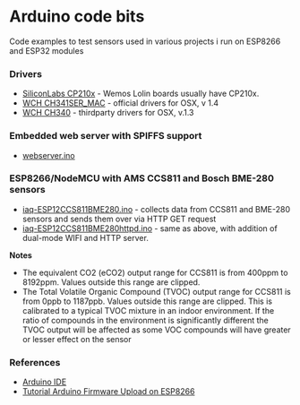 # Arduino code bits
Code examples to test sensors used in various projects i run on ESP8266 and ESP32 modules

### Drivers

- [SiliconLabs CP210x](https://www.silabs.com/products/development-tools/software/usb-to-uart-bridge-vcp-drivers) - Wemos Lolin boards usually have CP210x.
- [WCH CH341SER_MAC](http://www.wch.cn/download/CH341SER_MAC_ZIP.html) - official drivers for OSX, v 1.4
- [WCH CH340](https://github.com/MPParsley/ch340g-ch34g-ch34x-mac-os-x-driver) - thirdparty drivers for OSX, v.1.3

### Embedded web server with SPIFFS support
- [webserver.ino](https://github.com/skitsanos/arduino/blob/master/webserver/webserver.ino)

### ESP8266/NodeMCU with AMS CCS811 and Bosch BME-280 sensors

- [iaq-ESP12CCS811BME280.ino](https://github.com/skitsanos/arduino/blob/master/iaq-ESP12CCS811BME280/iaq-ESP12CCS811BME280.ino) - collects data from CCS811 and BME-280 sensors and sends them over via HTTP GET request
- [iaq-ESP12CCS811BME280httpd.ino](https://github.com/skitsanos/arduino/blob/master/iaq-ESP12CCS811BME280httpd/iaq-ESP12CCS811BME280httpd.ino) - same as above, with addition of dual-mode WIFI and HTTP server.

**Notes**
- The equivalent CO2 (eCO2) output range for CCS811 is from 400ppm to 8192ppm. Values outside this range are clipped.
- The Total Volatile Organic Compound (TVOC) output range for CCS811 is from 0ppb to 1187ppb. Values outside this range are clipped. This is calibrated to a typical TVOC mixture in an indoor environment. If the ratio of compounds in the environment is significantly different the TVOC output will be affected as some VOC compounds will have greater or lesser effect on the sensor


### References

- [Arduino IDE](https://www.arduino.cc/en/Main/Software)
- [Tutorial Arduino Firmware Upload on ESP8266](http://www.esp8266.nu/index.php/Tutorial_Arduino_Firmware_Upload)
